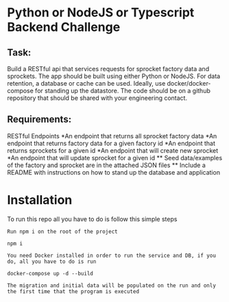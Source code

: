 # Python or NodeJS or Typescript Backend Challenge

## Task:
Build a RESTful api that services requests for sprocket factory data and sprockets.
The app should be built using either Python or NodeJS.
For data retention, a database or cache can be used.
Ideally, use docker/docker-compose for standing up the datastore.
The code should be on a github repository that should be shared with your engineering contact.

## Requirements:
RESTful Endpoints
*An endpoint that returns all sprocket factory data
*An endpoint that returns factory data for a given factory id
*An endpoint that returns sprockets for a given id
*An endpoint that will create new sprocket
*An endpoint that will update sprocket for a given id
   ** Seed data/examples of the factory and sprocket are in the attached JSON files
   ** Include a README with instructions on how to stand up the database and application

# Installation
To run this repo all you have to do is follow this simple steps

```
Run npm i on the root of the project

npm i

You need Docker installed in order to run the service and DB, if you do, all you have to do is run

docker-compose up -d --build

The migration and initial data will be populated on the run and only the first time that the program is executed




